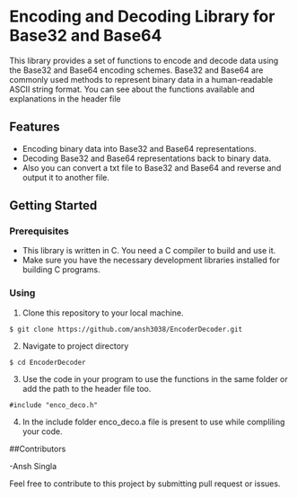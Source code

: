 # Encoding and Decoding Library for Base32 and Base64

This library provides a set of functions to encode and decode data using the Base32 and Base64 encoding schemes. 
Base32 and Base64 are commonly used methods to represent binary data in a human-readable ASCII string format.
You can see about the functions available and explanations in the header file

## Features

- Encoding binary data into Base32 and Base64 representations.
- Decoding Base32 and Base64 representations back to binary data.
- Also you can convert a txt file to Base32 and Base64 and reverse and output it to another file.

## Getting Started

### Prerequisites

- This library is written in C. You need a C compiler to build and use it.
- Make sure you have the necessary development libraries installed for building C programs.

### Using

1. Clone this repository to your local machine.

```
$ git clone https://github.com/ansh3038/EncoderDecoder.git
```

2. Navigate to project directory
```
$ cd EncoderDecoder
```

3. Use the code in your program to use the functions in the same folder or add the path to the header file too.
```
#include "enco_deco.h"
```

4. In the include folder enco_deco.a file is present to use while compliling your code.

##Contributors

-Ansh Singla 

Feel free to contribute to this project by submitting pull request or issues.